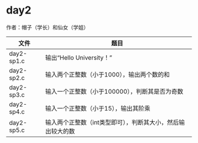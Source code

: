 # day2

作者：帽子（学长）和仙女（学姐）

| 文件 | 题目 |
| ------ | ------ |
| day2-sp1.c | 输出“Hello University！” |
| day2-sp2.c | 输入两个正整数（小于1000），输出两个数的和 |
| day2-sp3.c | 输入一个正整数（小于100000），判断其是否为奇数 | 
| day2-sp4.c | 输入一个正整数（小于15），输出其阶乘 |
| day2-sp5.c | 输入两个正整数（int类型即可），判断其大小，然后输出较大的数 |
